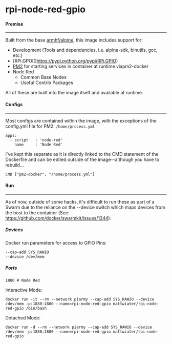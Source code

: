 # rpi-node-red-gpio

#### Premise
---
Built from the base [armhf/alpine](https://hub.docker.com/r/armhf/alpine/), this image includes support for:
* Development (Tools and dependencies, i.e. alpine-sdk, binutils, gcc, etc.)
* [RPi.GPOI(]https://pypi.python.org/pypi/RPi.GPIO)
* [PM2](http://pm2.keymetrics.io/) for starting services in container at runtime viapm2-docker
* Node Red
  * Common Base Nodes
  * Useful Contrib Packages

All of these are built into the image itself and available at runtime.

#### Configs
---
Most configs are contained within the image, with the exceptions of the config.yml file for PM2: `/home/process.yml`

```
apps:
  - script   : 'node-red'
    name     : 'Node Red'
```

I've kept this separate as it is directly linked to the CMD statement of the Dockerfile and can be edited outside of the image--although you have to rebuild...

`CMD ["pm2-docker", "/home/process.yml"]`

#### Run
---
As of now, outside of some hacks, it's difficult to run these as part of a Swarm due to the reliance on the --device switch which maps devices from the host to the container (See: https://github.com/docker/swarmkit/issues/1244).

##### Devices
Docker run parameters for access to GPIO Pins:
```
--cap-add SYS_RAWIO
--device /dev/mem
```

##### Ports
```
1880 # Node Red
```

Interactive Mode:
```
docker run -it --rm --network piarmy --cap-add SYS_RAWIO --device /dev/mem -p:1880:1880 --name=rpi-node-red-gpio mattwiater/rpi-node-red-gpio /bin/bash
```

Detached Mode:
```
docker run -d --rm --network piarmy --cap-add SYS_RAWIO --device /dev/mem -p:1880:1880 --name=rpi-node-red-gpio mattwiater/rpi-node-red-gpio
```